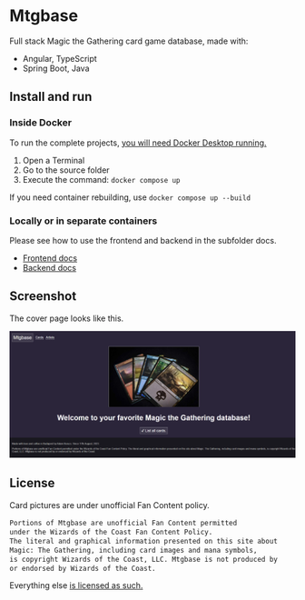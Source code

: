 # Mtgbase

Full stack Magic the Gathering card game database, made with:

- Angular, TypeScript
- Spring Boot, Java

## Install and run

### Inside Docker

To run the complete projects, [you will need Docker Desktop running.](https://www.docker.com/products/docker-desktop/)

1. Open a Terminal
1. Go to the source folder
1. Execute the command: `docker compose up`

If you need container rebuilding, use `docker compose up --build`

### Locally or in separate containers

Please see how to use the frontend and backend in the subfolder docs.

- [Frontend docs](frontend/README.md)
- [Backend docs](backend/README.md)

## Screenshot

The cover page looks like this.

![Cover page](screenshot.png)

## License

Card pictures are under unofficial Fan Content policy.

```
Portions of Mtgbase are unofficial Fan Content permitted
under the Wizards of the Coast Fan Content Policy.
The literal and graphical information presented on this site about
Magic: The Gathering, including card images and mana symbols,
is copyright Wizards of the Coast, LLC. Mtgbase is not produced by
or endorsed by Wizards of the Coast.
```

Everything else [is licensed as such.](LICENSE)
